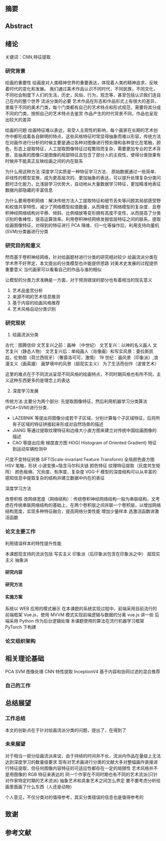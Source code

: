 ## 摘要

## Abstract

## 绪论

关键词：CNN,特征提取

### 研究背景

绘画的重要性
绘画是对人类精神世界的重要表达，体现着人类的精神追求，反映着时代的变化和发展。
我们通过美术作品认识不同时代，不同民族，不同文化，不同社会制度下人们的生活，历史，风俗，行为，观念等，甚至包括认识我们连自己在内的整个世界
流派分类的必要
艺术作品在形态和作品形式上有很大的差异，隶属于不同的美术门类，每个门类都有自己的艺术特点和形式规范，需要将其分成不同的门类，按照自己的艺术特点去鉴赏
作品产生的时代背景不同，作品也呈现出较大的差异

绘画的问题
绘画特征难以表达，易受人主观性的影响，每个画家在长期的艺术创作中都形成着各自鲜明的特点，这些风格特征时常显得抽象而难以形容，传统方法在对画作进行分析的时候主要是通过各种对图像进行预处理和各种变化在笔触，颜色，形态上提取特征，人工提取图像特征过程繁琐而复杂，需要更加专业的艺术背景，且抽离的图像只是图像的局部特征且包含了部分人的主观性，使得分类效果有时候并不能真正反映绘画之间的内在联系

为什么用这种方法
深度学习实质是一种特征学习方法． 原始数据通过一些简单、非线性的模型变换，成为更高层次的、更加抽象的表达，可以提升处理复杂分类问题时泛化能力，比浅层学习优势大，自动地从大量数据学习特征，更加精准地表征数据内部隐藏的丰富信息

为什么要用卷积网络：解决传统方法人工提取特征和细节丢失等问题其局部感受野和权值共享特性，减少了网络模型权值数量，从而降低了网络模型的复杂度．且卷积神经网络结构对平移、倾斜、比例缩放等变形拥有高度不变性，从而提高了分类识别的鲁棒性，提高运算效率。利用卷积神经网络发掘低层特征之间的联系，提取绘画图像特征，对得到的特征进行 PCA 降维、归一化等操作后，利用支持向量机(SVM)分类器进行分类

### 研究目的和意义

然而基于卷积神经网络，针对绘画题材进行分类的研究相对较少
绘画流派分类在学术界不好界定，本文提出的分类模型也许能提供思路
对美术史发展的过程提供重要意义
当代画家可以看看自己的作品与谁的相似

让模型的分类力求准确是一方面，对于预测错误的部分也有着相当的现实意义

1. 艺术品鉴赏分析
2. 来源不明的艺术信息推测
3. 基于内容的绘画风格推荐
4. 艺术风格自动分类识别

### 研究现状

1. 绘画流派分类

古代：图腾信仰
文艺复兴之前：画神 （中世纪）
文艺复兴：以神的名义画人 文艺复兴（静态人物）
文艺复兴后：单纯画人（肖像画）和写实风景：委拉斯凯兹，伦勃朗（荷兰西班牙）（奢靡洛可可，激情）
19 世纪：画风景（印象派）,浪漫主义（画英雄）
画梦境中的风景（超现实主义）
为了生活而创作（波普艺术）

这里的难点在于不同流派呈现不同风格的绘画特点，不同时期风格也有所不同，主义这种东西更多的是理念上的表达

2. 深度学习发展

传统方法:主要分为两个部分: 先提取图像特征，然后利用机器学习分类算法(PCA+SVM)进行分类．

- LAZEBNIK 等提出将图像分成若干子区域，分别计算每个子区域特征，后将所有子区域的特征拼接起来形成对自然场景的描述
- JIANG 等通过提取纹理特征和边缘大小直方图来建立对传统中国绘画图像的描述
- CAO 等提出应用 梯度直方图 HOG( Histogram of Oriented Gradient) 特征到运动车辆检测中

尺度不变特征转换 SIFT(Scale-invariant Feature Transform)
全局颜色直方图 HSV
笔触，形状
小波变换+隐含马尔科夫链
颜色特征
纹理特征提取（灰度共生矩阵）
颜色板熵、冗余度、有序度、复杂度
VGG-F 模型的深度结构可以从丰富的感知信息中提取复杂的结构并建立数据中内在的表征

深度学习方法

改卷积核
改网络宽度（网络结构）：传统卷积神经网络结构一般为串联结构，文考虑在传统串联网络结构的基础上，在两个卷积层之间并联一个卷积层，以增加网络结构宽度，实现多种特征融合，提高网络分类性能
增加少量样本
选激活函数讲激活函数

### 论文主要工作

利用错误样本的特性提升性能

本课题现支持的流派包括
写实主义
印象派（后印象派包含在印象派之中）
超现实主义
抽象派

#### 研究内容

#### 研究方法

#### 实施方案

系统以 WEB 应用的模式展示
在本课题的系统实现过程中，前端采用目前流行的前端框架 Vue.js，使用 MVVM 模式实现前端逻辑与数据的分离
vue.js 讲一些
后端采用 Python 作为后台逻辑处理
本课题使用的算法在流行机器学习框架 PyTorch 下构建

### 论文组织架构

## 相关理论基础

PCA
SVM
图像处理
CNN 特性提取
InceptionV4
基于内容和协同过滤的混合推荐

### 自己的工作

##

##

## 总结展望

### 工作总结

本文的创新点在于针对绘画流派分类的问题，提出了，在得到了

### 未来展望

对于相当一部分绘画流派来说，由于持续的时间并不长，流派内作品在量级上无法达到深度学习的数量级要求
现有对艺术画进行分类的文献大多对整幅画作直接进行特征提取，但任何图像内容特征的可适应性都存在一定的局限性
艺术风格并不是用图像的 RGB 特征来表达的
同一个作家在不同时期也有不同的艺术流派(只针对作家特定时期的艺术流派)
抽象艺术和具象艺术之间怎么界定
要不要考虑分析绘画里面画了什么东西（人还是动物）

个人意见，不仅分类对的值得参考，其实分类错误的信息也是值得参考的

## 致谢

## 参考文献
